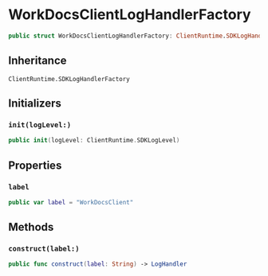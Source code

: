 # WorkDocsClientLogHandlerFactory

``` swift
public struct WorkDocsClientLogHandlerFactory: ClientRuntime.SDKLogHandlerFactory 
```

## Inheritance

`ClientRuntime.SDKLogHandlerFactory`

## Initializers

### `init(logLevel:)`

``` swift
public init(logLevel: ClientRuntime.SDKLogLevel) 
```

## Properties

### `label`

``` swift
public var label = "WorkDocsClient"
```

## Methods

### `construct(label:)`

``` swift
public func construct(label: String) -> LogHandler 
```
